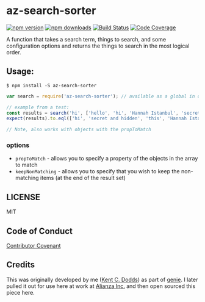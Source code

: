 # az-search-sorter

[![npm version](https://img.shields.io/npm/v/az-search-sorter.svg?style=flat-square)](https://www.npmjs.org/package/az-search-sorter)
[![npm downloads](https://img.shields.io/npm/dm/az-search-sorter.svg?style=flat-square)](http://npm-stat.com/charts.html?package=az-search-sorter&from=2015-06-01)
[![Build Status](https://img.shields.io/travis/alianza-dev/az-search-sorter/master.svg?style=flat-square)](https://travis-ci.org/alianza-dev/az-search-sorter)
[![Code Coverage](https://img.shields.io/codecov/c/github/alianza-dev/az-search-sorter.svg?style=flat-square)](https://codecov.io/github/alianza-dev/az-search-sorter)

A function that takes a search term, things to search, and some configuration options and returns the things to search
in the most logical order.

## Usage:

```shell
$ npm install -S az-search-sorter
```

```javascript
var search = require('az-search-sorter'); // available as a global in other environments as azSearchSorter

// example from a test:
const results = search('hi', ['hello', 'hi', 'Hannah Istanbul', 'secret and hidden', 'this', 'Heidi', 'hurt']);
expect(results).to.eql(['hi', 'secret and hidden', 'this', 'Hannah Istanbul', 'Heidi']);

// Note, also works with objects with the propToMatch
```

### options

- `propToMatch` - allows you to specify a property of the objects in the array to match
- `keepNonMatching` - allows you to specify that you wish to keep the non-matching items (at the end of the result set)

## LICENSE

MIT

## Code of Conduct

[Contributor Covenant](http://contributor-covenant.org)

## Credits

This was originally developed by me ([Kent C. Dodds](https://twitter.com/kentcdodds)) as part of
[genie](https://github.com/kentcdodds/genie). I later pulled it out for use here at work at
[Alianza Inc.](http://www.alianza.com/) and then open sourced this piece here.
